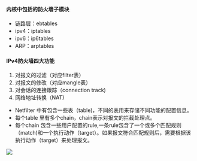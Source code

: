 #### 内核中包括的防火墙子模块
* 链路层：ebtables
* ipv4：iptables
* ipv6：ip6tables
* ARP：arptables

#### IPv4防火墙四大功能
1. 对报文的过滤（对应filter表）
2. 对报文的修改（对应mangle表）
3. 对会话的连接跟踪（connection track)
4. 网络地址转换（NAT)

* Netfilter 中有包含一些表（table)，不同的表用来存储不同功能的配置信息。
* 每个table 里有多个chain，chain表示对报文的拦截处理点。
* 每个chain 包含一些用户配置的rule,一条rule包含了一个或多个匹配规则（match)和一个执行动作（target）。如果报文符合匹配规则后，需要根据该执行动作（target）来处理报文。

![](http://blog.chinaunix.net/attachment/201405/22/26517122_1400771884LU9s.jpg)
